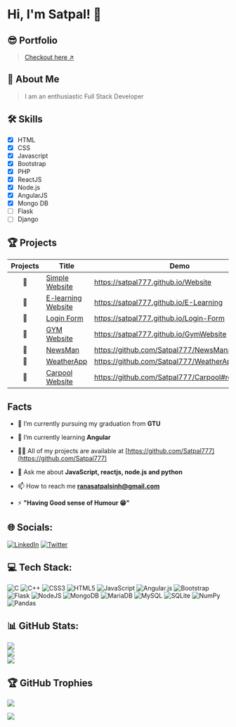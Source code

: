 
# Hi, I'm Satpal! 👋

## 😎 Portfolio
> [Checkout here ↗️](https://rss-satpalsinhrana.vercel.app)

## 🚀 About Me
> I am an enthusiastic Full Stack Developer

## 🛠 Skills
- [x] HTML
- [x] CSS
- [x] Javascript
- [x] Bootstrap
- [x] PHP
- [x] ReactJS
- [x] Node.js
- [x] AngularJS
- [x] Mongo DB
- [ ] Flask
- [ ] Django

## 🏆 Projects
| Projects |  Title |  Demo  |
| :----:  | ----  | ----  |
| 🥇 | [Simple Website](https://github.com/Satpal777/Website) | https://satpal777.github.io/Website  |
| 🥇 | [E-learning Website](https://github.com/Satpal777/E-Learning) | https://satpal777.github.io/E-Learning  |
| 🥇 | [Login Form](https://github.com/Satpal777/Login-Form) | https://satpal777.github.io/Login-Form |
| 🥇 | [GYM Website](https://github.com/Satpal777/GymWebsite) | https://satpal777.github.io/GymWebsite |
| 🥇 | [NewsMan](https://github.com/Satpal777/NewsMan) | https://github.com/Satpal777/NewsMan#readme  |
| 🥇 | [WeatherApp](https://github.com/Satpal777/WeatherApp) | https://github.com/Satpal777/WeatherApp#readme  |
| 🥇 | [Carpool Website](https://github.com/Satpal777/Carpool) | https://github.com/Satpal777/Carpool#readme  |

## Facts

- 🔭 I’m currently pursuing my graduation from **GTU**
- 🌱 I’m currently learning **Angular**

- 👨‍💻 All of my projects are available at [https://github.com/Satpal777](https://github.com/Satpal777)

- 💬 Ask me about **JavaScript, reactjs, node.js and python**

- 📫 How to reach me **ranasatpalsinh@gmail.com**

- ⚡ **"Having Good sense of Humour 😁"**

## 🌐 Socials:
[![LinkedIn](https://img.shields.io/badge/LinkedIn-%230077B5.svg?logo=linkedin&logoColor=white)](https://linkedin.com/in/satpalsinhrana) [![Twitter](https://img.shields.io/badge/Twitter-%231DA1F2.svg?logo=Twitter&logoColor=white)](https://twitter.com/SatpalsinhRana) 

## 💻 Tech Stack:
![C](https://img.shields.io/badge/c-%2300599C.svg?style=flat&logo=c&logoColor=white) ![C++](https://img.shields.io/badge/c++-%2300599C.svg?style=flat&logo=c%2B%2B&logoColor=white) ![CSS3](https://img.shields.io/badge/css3-%231572B6.svg?style=flat&logo=css3&logoColor=white) ![HTML5](https://img.shields.io/badge/html5-%23E34F26.svg?style=flat&logo=html5&logoColor=white) ![JavaScript](https://img.shields.io/badge/javascript-%23323330.svg?style=flat&logo=javascript&logoColor=%23F7DF1E) ![Angular.js](https://img.shields.io/badge/angular.js-%23E23237.svg?style=flat&logo=angularjs&logoColor=white) ![Bootstrap](https://img.shields.io/badge/bootstrap-%23563D7C.svg?style=flat&logo=bootstrap&logoColor=white) ![Flask](https://img.shields.io/badge/flask-%23000.svg?style=flat&logo=flask&logoColor=white) ![NodeJS](https://img.shields.io/badge/node.js-6DA55F?style=flat&logo=node.js&logoColor=white) ![MongoDB](https://img.shields.io/badge/MongoDB-%234ea94b.svg?style=flat&logo=mongodb&logoColor=white) ![MariaDB](https://img.shields.io/badge/MariaDB-003545?style=flat&logo=mariadb&logoColor=white) ![MySQL](https://img.shields.io/badge/mysql-%2300f.svg?style=flat&logo=mysql&logoColor=white) ![SQLite](https://img.shields.io/badge/sqlite-%2307405e.svg?style=flat&logo=sqlite&logoColor=white) ![NumPy](https://img.shields.io/badge/numpy-%23013243.svg?style=flat&logo=numpy&logoColor=white) ![Pandas](https://img.shields.io/badge/pandas-%23150458.svg?style=flat&logo=pandas&logoColor=white)
## 📊 GitHub Stats:
![](https://github-readme-stats.vercel.app/api?username=Satpal777&theme=dark&hide_border=false&include_all_commits=true&count_private=false)<br/>
![](https://github-readme-streak-stats.herokuapp.com/?user=Satpal777&theme=dark&hide_border=false)<br/>
![](https://github-readme-stats.vercel.app/api/top-langs/?username=Satpal777&theme=dark&hide_border=false&include_all_commits=true&count_private=false&layout=compact)


## 🏆 GitHub Trophies
![](https://github-profile-trophy.vercel.app/?username=Satpal777&theme=radical&no-frame=false&no-bg=true&margin-w=4)


[![](https://visitcount.itsvg.in/api?id=Satpal777&icon=0&color=0)](https://visitcount.itsvg.in)
